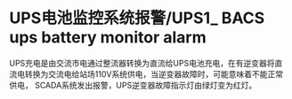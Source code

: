# UPS电池监控系统报警/UPS1_ BACS ups battery monitor alarm
UPS充电是由交流市电通过整流器转换为直流给UPS电池充电，在有逆变器将直流电转换为交流电给站场110V系统供电，当逆变器故障时，可能意味着不能正常供电， SCADA系统发出报警，UPS逆变器故障指示灯由绿灯变为红灯。

